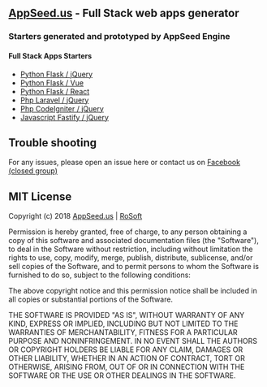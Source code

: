 ## [AppSeed.us](https://www.appseed.us/?ref=github) - Full Stack web apps generator
### Starters generated and prototyped by AppSeed Engine   

#### Full Stack Apps Starters   
*  [Python Flask / jQuery](https://github.com/rosoftdeveloper/appseed/tree/master/fullstack-apps/flask)
*  [Python Flask / Vue](https://github.com/rosoftdeveloper/appseed/tree/master/fullstack-apps/flask-vuejs)
*  [Python Flask / React](https://github.com/rosoftdeveloper/appseed/tree/master/fullstack-apps/flask-react)
*  [Php Laravel / jQuery](https://github.com/rosoftdeveloper/appseed/tree/master/fullstack-apps/laravel)
*  [Php CodeIgniter / jQuery](https://github.com/rosoftdeveloper/appseed/tree/master/fullstack-apps/codeigniter) 
*  [Javascript Fastify / jQuery](https://github.com/rosoftdeveloper/appseed/tree/master/fullstack-apps/fastify)

## Trouble shooting

For any issues, please open an issue here or contact us on [Facebook (closed group)](https://www.facebook.com/groups/fullstack.apps.generator/) 


## MIT License

Copyright (c) 2018 [AppSeed.us](https://www.appseed.us/?ref=github) | [RoSoft](https://www.rosoftware.ro/?ref=github)

Permission is hereby granted, free of charge, to any person obtaining a copy
of this software and associated documentation files (the "Software"), to deal
in the Software without restriction, including without limitation the rights
to use, copy, modify, merge, publish, distribute, sublicense, and/or sell
copies of the Software, and to permit persons to whom the Software is
furnished to do so, subject to the following conditions:

The above copyright notice and this permission notice shall be included in all
copies or substantial portions of the Software.

THE SOFTWARE IS PROVIDED "AS IS", WITHOUT WARRANTY OF ANY KIND, EXPRESS OR
IMPLIED, INCLUDING BUT NOT LIMITED TO THE WARRANTIES OF MERCHANTABILITY,
FITNESS FOR A PARTICULAR PURPOSE AND NONINFRINGEMENT. IN NO EVENT SHALL THE
AUTHORS OR COPYRIGHT HOLDERS BE LIABLE FOR ANY CLAIM, DAMAGES OR OTHER
LIABILITY, WHETHER IN AN ACTION OF CONTRACT, TORT OR OTHERWISE, ARISING FROM,
OUT OF OR IN CONNECTION WITH THE SOFTWARE OR THE USE OR OTHER DEALINGS IN THE
SOFTWARE.
